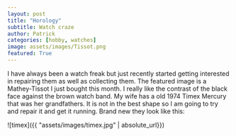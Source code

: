 ```yaml
---
layout: post
title: "Horology"
subtitle: Watch craze
author: Patrick
categories: [hobby, watches]
image: assets/images/Tissot.png
featured: True
---
```


I have always been a watch freak but just recently started getting interested in repairing them as well as collecting them. The featured image is a Mathey-Tissot I just bought this month. I really like the contrast of the black face against the brown watch band. My wife has a old 1974 Timex Mercury that was her grandfathers. It is not in the best shape so I am going to try and repair it and get it running. Brand new they look like this:

![timex]({{ "assets/images/timex.jpg" | absolute_url}})



